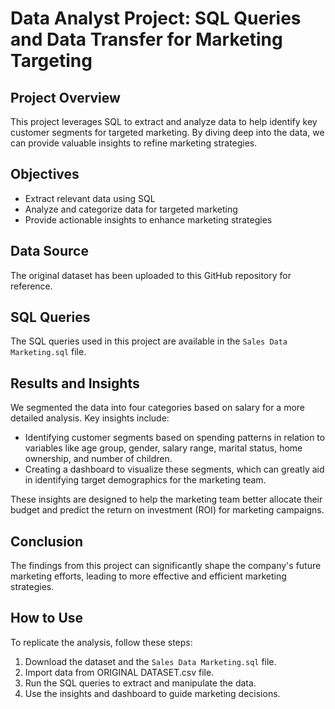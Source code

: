 # Data Analyst Project: SQL Queries and Data Transfer for Marketing Targeting

## Project Overview
This project leverages SQL to extract and analyze data to help identify key customer segments for targeted marketing. By diving deep into the data, we can provide valuable insights to refine marketing strategies.

## Objectives
- Extract relevant data using SQL
- Analyze and categorize data for targeted marketing
- Provide actionable insights to enhance marketing strategies

## Data Source
The original dataset has been uploaded to this GitHub repository for reference.

## SQL Queries
The SQL queries used in this project are available in the `Sales Data Marketing.sql` file.

## Results and Insights
We segmented the data into four categories based on salary for a more detailed analysis. Key insights include:
- Identifying customer segments based on spending patterns in relation to variables like age group, gender, salary range, marital status, home ownership, and number of children.
- Creating a dashboard to visualize these segments, which can greatly aid in identifying target demographics for the marketing team.

These insights are designed to help the marketing team better allocate their budget and predict the return on investment (ROI) for marketing campaigns.

## Conclusion
The findings from this project can significantly shape the company's future marketing efforts, leading to more effective and efficient marketing strategies.

## How to Use
To replicate the analysis, follow these steps:
1. Download the dataset and the `Sales Data Marketing.sql` file.
2. Import data from ORIGINAL DATASET.csv file.
3. Run the SQL queries to extract and manipulate the data.
4. Use the insights and dashboard to guide marketing decisions.
